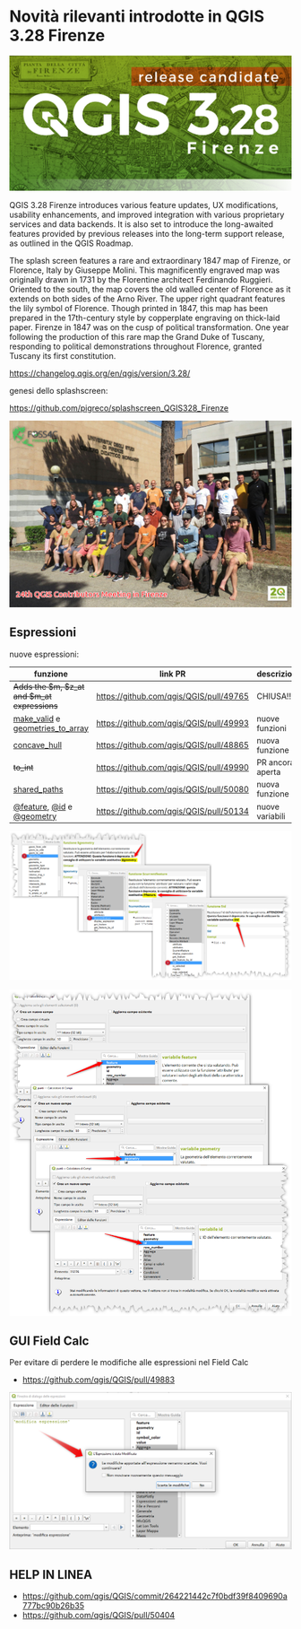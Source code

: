 # Novità rilevanti introdotte in QGIS 3.28 Firenze

[![](../img/splashscreen/splash_3_28rc.png)](../img/splashscreen/splash_3_28rc.png)

QGIS 3.28 Firenze introduces various feature updates, UX modifications, usability enhancements, and improved integration with various proprietary services and data backends. It is also set to introduce the long-awaited features provided by previous releases into the long-term support release, as outlined in the QGIS Roadmap.

The splash screen features a rare and extraordinary 1847 map of Firenze, or Florence, Italy by Giuseppe Molini. This magnificently engraved map was originally drawn in 1731 by the Florentine architect Ferdinando Ruggieri. Oriented to the south, the map covers the old walled center of Florence as it extends on both sides of the Arno River. The upper right quadrant features the lily symbol of Florence. Though printed in 1847, this map has been prepared in the 17th-century style by copperplate engraving on thick-laid paper. Firenze in 1847 was on the cusp of political transformation. One year following the production of this rare map the Grand Duke of Tuscany, responding to political demonstrations throughout Florence, granted Tuscany its first constitution.

<https://changelog.qgis.org/en/qgis/version/3.28/>

genesi dello splashscreen:

<https://github.com/pigreco/splashscreen_QGIS328_Firenze>

[![](../img/splashscreen/FOTO_GRUPPO.png)](../img/splashscreen/FOTO_GRUPPO.png)

## Espressioni

nuove espressioni:

funzione              | link PR                                   | descrizione
----------------------|-------------------------------------------|------------
~~Adds the $m, $z_at and $m_at expressions~~ | <https://github.com/qgis/QGIS/pull/49765> | CHIUSA!!!
[make_valid](../gr_funzioni/geometria/geometria_unico.md/#make_valid) e [geometries_to_array](../gr_funzioni/array/array_unico.md/#geometries_to_array) | <https://github.com/qgis/QGIS/pull/49993> | nuove funzioni
[concave_hull](../gr_funzioni/geometria/geometria_unico.md/#concave_hull) | <https://github.com/qgis/QGIS/pull/48865> | nuova funzione
~~to_int~~ | <https://github.com/qgis/QGIS/pull/49990> | PR ancora aperta
[shared_paths](../gr_funzioni/geometria/geometria_unico.md/#shared_paths) | <https://github.com/qgis/QGIS/pull/50080> | nuova funzione
[@feature](../gr_funzioni/record_e_attributi/record_e_attributi_unico.md/#currentfeature), [@id](../gr_funzioni/record_e_attributi/record_e_attributi_unico.md/#$id) e [@geometry](../gr_funzioni/geometria/geometria_unico.md/#geometry) | <https://github.com/qgis/QGIS/pull/50134> | nuove variabili

[![](../img/novita_328/img_02.png)](../img/novita_328/img_02.png)

[![](../img/novita_328/img_03.png)](../img/novita_328/img_03.png)

## GUI Field Calc

Per evitare di perdere le modifiche alle espressioni nel Field Calc

- <https://github.com/qgis/QGIS/pull/49883>

![](../img/novita_328/img_01.png)

## HELP IN LINEA

- <https://github.com/qgis/QGIS/commit/264221442c7f0bdf39f8409690a777bc90b26b35>
- <https://github.com/qgis/QGIS/pull/50404>
